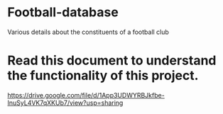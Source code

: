 # Football-database
Various details about the constituents of a football club


# Read this document to understand the functionality of this project.
https://drive.google.com/file/d/1App3UDWYRBJkfbe-InuSyL4VK7qXKUb7/view?usp=sharing
